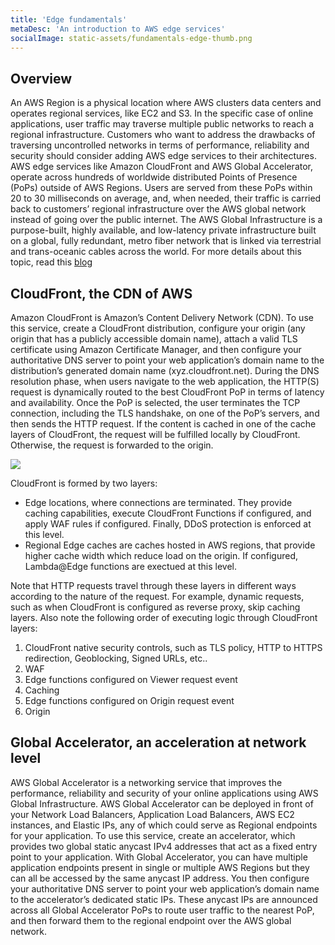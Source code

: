 ```yaml
---
title: 'Edge fundamentals'
metaDesc: 'An introduction to AWS edge services'
socialImage: static-assets/fundamentals-edge-thumb.png
---
```

## Overview
An AWS Region is a physical location where AWS clusters data centers and operates regional services, like EC2 and S3. In the specific case of online applications, user traffic may traverse multiple public networks to reach a regional infrastructure. Customers who want to address the drawbacks of traversing uncontrolled networks in terms of performance, reliability and security should consider adding AWS edge services to their architectures. AWS edge services like Amazon CloudFront and AWS Global Accelerator, operate across hundreds of worldwide distributed Points of Presence (PoPs) outside of AWS Regions. Users are served from these PoPs within 20 to 30 milliseconds on average, and, when needed, their traffic is carried back to customers’ regional infrastructure over the AWS global network instead of going over the public internet. The AWS Global Infrastructure is a purpose-built, highly available, and low-latency private infrastructure built on a global, fully redundant, metro fiber network that is linked via terrestrial and trans-oceanic cables across the world. For more details about this topic, read this [blog](https://aws.amazon.com/blogs/networking-and-content-delivery/well-architecting-online-applications-with-cloudfront-and-aws-global-accelerator/)

## CloudFront, the CDN of AWS
Amazon CloudFront is Amazon’s Content Delivery Network (CDN). To use this service, create a CloudFront distribution, configure your origin (any origin that has a publicly accessible domain name), attach a valid TLS certificate using Amazon Certificate Manager, and then configure your authoritative DNS server to point your web application’s domain name to the distribution’s generated domain name (xyz.cloudfront.net). During the DNS resolution phase, when users navigate to the web application, the HTTP(S) request is dynamically routed to the best CloudFront PoP in terms of latency and availability. Once the PoP is selected, the user terminates the TCP connection, including the TLS handshake, on one of the PoP’s servers, and then sends the HTTP request. If the content is cached in one of the cache layers of CloudFront, the request will be fulfilled locally by CloudFront. Otherwise, the request is forwarded to the origin. 

![](/static-assets/fundamentals-edge-cloudfront.png)

CloudFront is formed by two layers:
* Edge locations, where connections are terminated. They provide caching capabilities, execute CloudFront Functions if configured, and apply WAF rules if configured. Finally, DDoS protection is enforced at this level.
* Regional Edge caches are caches hosted in AWS regions, that provide higher cache width which reduce load on the origin. If configured, Lambda@Edge functions are exectued at this level.

Note that HTTP requests travel through these layers in different ways according to the nature of the request. For example, dynamic requests, such as when CloudFront is configured as reverse proxy, skip caching layers. Also note the following order of executing logic through CloudFront layers:
1. CloudFront native security controls, such as TLS policy, HTTP to HTTPS redirection, Geoblocking, Signed URLs, etc..
2. WAF
3. Edge functions configured on Viewer request event
4. Caching
5. Edge functions configured on Origin request event
6. Origin

## Global Accelerator, an acceleration at network level
AWS Global Accelerator is a networking service that improves the performance, reliability and security of your online applications using AWS Global Infrastructure. AWS Global Accelerator can be deployed in front of your Network Load Balancers, Application Load Balancers, AWS EC2 instances, and Elastic IPs, any of which could serve as Regional endpoints for your application. To use this service, create an accelerator, which provides two global static anycast IPv4 addresses that act as a fixed entry point to your application. With Global Accelerator, you can have multiple application endpoints present in single or multiple AWS Regions but they can all be accessed by the same anycast IP address. You then configure your authoritative DNS server to point your web application’s domain name to the accelerator’s dedicated static IPs. These anycast IPs are announced across all Global Accelerator PoPs to route user traffic to the nearest PoP, and then forward them to the regional endpoint over the AWS global network. 
